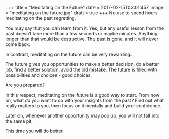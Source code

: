 
+++
title = "Meditating on the Future"
date = 2017-02-15T03:01:45Z
image = "meditating on the future.jpg"
draft = true
+++
No use to spend hours meditating on the past regretting. 

You may say that you can learn from it. Yes, but any useful lesson from the past 
doesn’t take more than a few seconds or maybe minutes. Anything 
longer than that would be destructive. The past is gone, and it will 
never come back.

In contrast, meditating on the future can be very rewarding. 

The future gives you opportunities to make a better decision, do a better job, 
find a better solution, avoid the old mistake. The future is filled with 
possibilities and choices - good choices. 

Are you prepared?

In this respect, meditating on the future is a good way to start. From now on, 
what do you want to do with your insights from the past? Find out what really 
matters to you, then focus on it mentally and build your confidence.

Later on, whenever another opportunity may pop up, you will not fall into 
the same pit.

This time you will do better.

